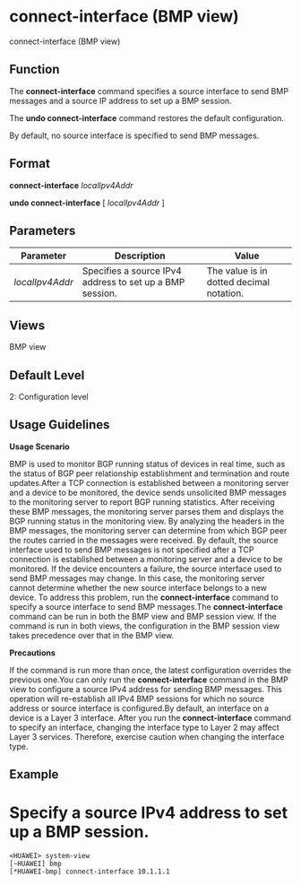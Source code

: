 connect-interface (BMP view)
============================

connect-interface (BMP view)

Function
--------



The **connect-interface** command specifies a source interface to send BMP messages and a source IP address to set up a BMP session.

The **undo connect-interface** command restores the default configuration.



By default, no source interface is specified to send BMP messages.


Format
------

**connect-interface** *localIpv4Addr*

**undo connect-interface** [ *localIpv4Addr* ]


Parameters
----------

| Parameter | Description | Value |
| --- | --- | --- |
| *localIpv4Addr* | Specifies a source IPv4 address to set up a BMP session. | The value is in dotted decimal notation. |



Views
-----

BMP view


Default Level
-------------

2: Configuration level


Usage Guidelines
----------------

**Usage Scenario**



BMP is used to monitor BGP running status of devices in real time, such as the status of BGP peer relationship establishment and termination and route updates.After a TCP connection is established between a monitoring server and a device to be monitored, the device sends unsolicited BMP messages to the monitoring server to report BGP running statistics. After receiving these BMP messages, the monitoring server parses them and displays the BGP running status in the monitoring view. By analyzing the headers in the BMP messages, the monitoring server can determine from which BGP peer the routes carried in the messages were received. By default, the source interface used to send BMP messages is not specified after a TCP connection is established between a monitoring server and a device to be monitored. If the device encounters a failure, the source interface used to send BMP messages may change. In this case, the monitoring server cannot determine whether the new source interface belongs to a new device. To address this problem, run the **connect-interface** command to specify a source interface to send BMP messages.The **connect-interface** command can be run in both the BMP view and BMP session view. If the command is run in both views, the configuration in the BMP session view takes precedence over that in the BMP view.



**Precautions**



If the command is run more than once, the latest configuration overrides the previous one.You can only run the **connect-interface** command in the BMP view to configure a source IPv4 address for sending BMP messages. This operation will re-establish all IPv4 BMP sessions for which no source address or source interface is configured.By default, an interface on a device is a Layer 3 interface. After you run the **connect-interface** command to specify an interface, changing the interface type to Layer 2 may affect Layer 3 services. Therefore, exercise caution when changing the interface type.




Example
-------

# Specify a source IPv4 address to set up a BMP session.
```
<HUAWEI> system-view
[~HUAWEI] bmp
[*HUAWEI-bmp] connect-interface 10.1.1.1

```